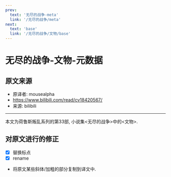 ```yaml
---
prev:
  text: '无尽的战争-meta'
  link: '/无尽的战争/meta'
next:
  text: 'base'
  link: '/无尽的战争/文物/base'
---
```


# 无尽的战争-文物-元数据

## 原文来源

+ 原译者: mousealpha
+ <https://www.bilibili.com/read/cv18420567/>
+ 来源: bilibili

--------

本文为荷鲁斯叛乱系列的第33部, 小说集<无尽的战争>中的<文物>.

## 对原文进行的修正

+ [x] 替换标点
+ [x] rename
+ 将原文某些斜体/加粗的部分复制到译文中.
